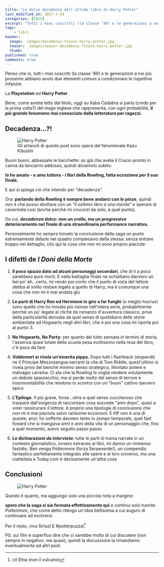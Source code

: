 ```yaml
---
title: "La dolce decadenza dell'ultimo libro di Harry Potter"
last_modified_at: 2017-3-24
categories: [2015]
excerpt: "Tutti i miei coscritti (la classe '89) e le generazioni a noi più prossime abbiano avuto due elementi comuni a condizionare le rispettive infanzie: La Playstation ed Harry Potter"
tags: 
    - libri
header: 
  image:  images/decadenza-finale-harry-potter.jpg
  teaser:  images/teaser-decadenza-finale-harry-potter.jpg
  thumb:
published: true
comments: true
---
```


Penso che io, tutti i miei coscritti (la classe '89) e le generazioni a noi più prossime abbiano avuto due elementi comuni a condizionare le rispettive infanzie:

La **Playstation** ed **Harry Potter**

Bene, come avrete letto dal titolo, oggi su Xaba Cadabra si parla (credo per la prima volta?) del mago inglese che rappresenta, con ogni probabilità, **il più grande fenomeno mai conosciuto dalla letteratura per ragazzi.**

## Decadenza...?!

<figure>
 <img src='https://4.bp.blogspot.com/-sUjprmo7Nqs/VPlwVGwHBLI/AAAAAAAALno/Bd9_5xGXSQY/s1600/kibuishi-spine-image.jpg' alt='Harry Potter'>
 <figcaption>Gli artwork di questo post sono opera del fenomenale Kazu Kibuishi</figcaption>
 </figure>

Buoni buoni, abbassate le bacchette: so già che avete il Crucio pronto in canna da lanciarmi addosso, quindi diciamolo subito:

**Io ho amato - e amo tuttora - i libri della Rowling, fatta eccezione per il suo finale.**

E qui si spiega ciò che intendo per "decadenza".

Ora: **parlando della Rowling è sempre bene andarci con le pinze**, quindi non è che posso sbottare con un _"il settimo libro è una merda"_ e sperare di cavarmela così (anche perché mi _crucerei_ da solo, a quel punto).

Da cui, **_decadenza dolce_: non un crollo, ma un progressivo deterioramento nel finale di una straordinaria performance narrativa.**

Personalmente ho sempre trovato la conclusione della saga un punto estremamente debole nel quadro complessivo della stessa: senza entrare troppo nel dettaglio, cito qui le cose che non mi sono proprio piaciute:

## I difetti de _I Doni della Morte_

1. **Il poco spazio dato ad alcuni personaggi secondari**, che di li a poco sarebbero pure morti. E nella battaglia finale ne schiattano davvero un bel po' eh...certo, mi rendo poi conto che il punto di vista del lettore debba al solito restare legato a quello di Harry, ma è comunque una cosa che non mi è mai andata giù

2. **Le parti di Harry Ron ed Hermione in giro a far funghi** (o meglio hocrux) sono quelle che ho trovato più noiose nell'intera serie, probabilmente perché un po' legate al cliché da romanzo d'avventura classico, prive della particolarità derivata da quel senso di quotidiano delle storie ambientate ad Hogwarts negli altri libri, che è poi una cosa mi riporta poi al punto 3.

3. **No Hogwarts, No Party:** per quanto del tutto sensata in termini di storia, l'assenza quasi totale della scuola pesa moltissimo nella resa del libro, c'è poco da fare

4. **Voldemort si rivela un'emerita pippa.** Dopo tutti i flashback (stupendi) ne Il Principe Mezzosangue narranti la vita di Tom Riddle, quest'ultimo si rivela privo del benché minimo senso strategico, illimitato potere e malvagio carisma. Ci sta che la Rowling lo voglia rendere volutamente un debole spauracchio, ma si perde molto del senso di terrore e insormontabilità che rendono lo scontro con un "buon" cattivo davvero epico

5. **L'Epilogo.** Il più grave, forse...oltre a quel senso zuccheroso che traspare dall'esigenza di raccontare cosa succede "anni dopo", quasi a voler rassicurare il lettore, è proprio una tipologia di conclusione che non mi è mai piaciuta salvo rarissime eccezioni. E HP non è una di queste, anzi: ho sofferto davvero tanto lo zompo temporale, quel fast foward che si mangiava anni e anni della vita di un personaggio che, fino a quel momento, avevo seguito passo passo

6. **Le dichiarazioni _da intervista_:** tutte le parti di trama narrate in un contesto giornalistico, ovvero estraneo ai libri, mi danno un immenso fastidio. Ben venga Pottermore (forza Serpeverde!), un compendio fantastico perfettamente integrato alle opere e al loro universo, ma una ciattellata a Today.com è decisamente un'altra cosa

## Conclusioni

<figure>
 <img src='https://1.bp.blogspot.com/-4h0X4yR1Uao/VPlz867yePI/AAAAAAAALn0/HzSM91MGjQY/s1600/harry-potter-prisoner-azkaban-15th-anniversary-cover-main-300x213.jpg' alt='Harry Potter'>
 </figure>

Questo è quanto, ma aggiungo solo una piccola nota a margine:

**spero che la saga si sia fermata effettivamente qui** e continui solo tramite _Pottermore_, che come detto ritengo un'idea bellissima a cui auguro di continuare ad evolversi.

Per il resto, viva Sirius! E #potterpuzza![^etna] 

[^etna]: cit Etna (non il vulcano)

PS: sui film è superfluo dire che ci sarebbe molto di cui discutere (non sempre in negativo, ma quasi), quindi la discussione la rimandiamo eventualmente ad altri post.
